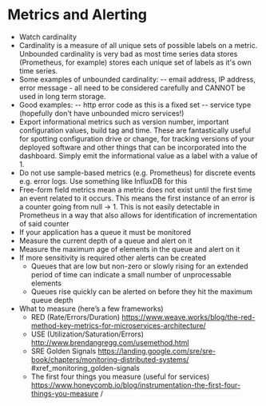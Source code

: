 # Metrics and Alerting

- Watch cardinality
- Cardinality is a measure of all unique sets of possible labels on a metric. Unbounded cardinality is very bad as most time series data stores (Prometheus, for example) stores each unique set of labels as it's own time series.
- Some examples of unbounded cardinality:
-- email address, IP address, error message - all need to be considered carefully and CANNOT be used in long term storage.
- Good examples:
-- http error code as this is a fixed set
-- service type (hopefully don't have unbounded micro services!)
- Export informational metrics such as version number, important configuration values, build tag and time. These are fantastically useful for spotting configuration drive or change, for tracking versions of your deployed software and other things that can be incorporated into the dashboard. Simply emit the informational value as a label with a value of 1.
- Do not use sample-based metrics (e.g. Prometheus) for discrete events e.g. error logs. Use something like InfluxDB for this
- Free-form field metrics mean a metric does not exist until the first time an event related to it occurs. This means the first instance of an error is a counter going from null -> 1. This is not easily detectable in Prometheus in a way that also allows for identification of incrementation of said counter
- If your application has a queue it must be monitored
- Measure the current depth of a queue and alert on it
- Measure the maximum age of elements in the queue and alert on it
- If more sensitivity is required other alerts can be created
    - Queues that are low but non-zero or slowly rising for an extended period of time can indicate a small number of unprocessable elements
    - Queues rise quickly can be alerted on before they hit the maximum queue depth
- What to measure (here’s a few frameworks)
    - RED (Rate/Errors/Duration) https://www.weave.works/blog/the-red-method-key-metrics-for-microservices-architecture/
    - USE (Utilization/Saturation/Errors) http://www.brendangregg.com/usemethod.html
    - SRE Golden Signals https://landing.google.com/sre/sre-book/chapters/monitoring-distributed-systems/ #xref_monitoring_golden-signals
    - The first four things you measure (useful for services) https://www.honeycomb.io/blog/instrumentation-the-first-four-things-you-measure /
